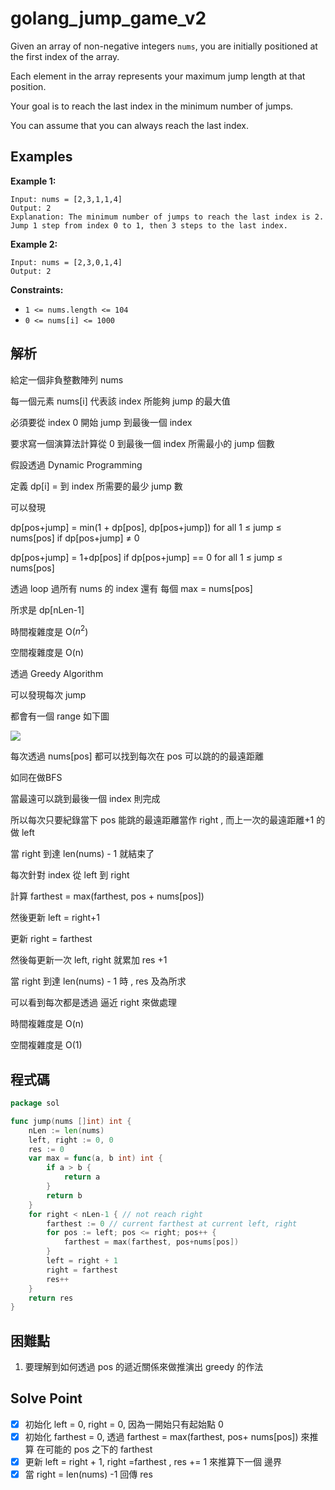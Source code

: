 # golang_jump_game_v2

Given an array of non-negative integers `nums`, you are initially positioned at the first index of the array.

Each element in the array represents your maximum jump length at that position.

Your goal is to reach the last index in the minimum number of jumps.

You can assume that you can always reach the last index.

## Examples

**Example 1:**

```
Input: nums = [2,3,1,1,4]
Output: 2
Explanation: The minimum number of jumps to reach the last index is 2. Jump 1 step from index 0 to 1, then 3 steps to the last index.

```

**Example 2:**

```
Input: nums = [2,3,0,1,4]
Output: 2

```

**Constraints:**

- `1 <= nums.length <= 104`
- `0 <= nums[i] <= 1000`

## 解析

給定一個非負整數陣列 nums

每一個元素 nums[i] 代表該 index 所能夠 jump 的最大值

必須要從 index 0 開始 jump 到最後一個 index

要求寫一個演算法計算從 0 到最後一個 index 所需最小的 jump 個數

假設透過 Dynamic Programming 

定義 dp[i] = 到 index 所需要的最少 jump 數

可以發現 

dp[pos+jump] = min(1 + dp[pos], dp[pos+jump])  for all  1 ≤ jump ≤ nums[pos]  if dp[pos+jump] ≠ 0

dp[pos+jump] = 1+dp[pos] if dp[pos+jump] == 0 for all  1 ≤ jump ≤ nums[pos] 

透過 loop 過所有 nums 的 index 還有 每個 max = nums[pos]

所求是 dp[nLen-1]

時間複雜度是 O($n^2$)

空間複雜度是 O(n)

透過 Greedy Algorithm

可以發現每次 jump

都會有一個 range 如下圖

![](https://i.imgur.com/PscMqch.png)

每次透過 nums[pos] 都可以找到每次在 pos 可以跳的的最遠距離

如同在做BFS 

當最遠可以跳到最後一個 index 則完成

所以每次只要紀錄當下 pos 能跳的最遠距離當作 right , 而上一次的最遠距離+1 的做 left

當 right 到達 len(nums) - 1 就結束了

每次針對 index 從 left 到 right

計算 farthest = max(farthest, pos + nums[pos])

然後更新 left = right+1

更新 right = farthest

然後每更新一次 left, right 就累加 res +1

當 right 到達 len(nums) - 1 時 , res 及為所求

可以看到每次都是透過 逼近 right 來做處理

時間複雜度是 O(n)

空間複雜度是 O(1) 

## 程式碼
```go
package sol

func jump(nums []int) int {
	nLen := len(nums)
	left, right := 0, 0
	res := 0
	var max = func(a, b int) int {
		if a > b {
			return a
		}
		return b
	}
	for right < nLen-1 { // not reach right
		farthest := 0 // current farthest at current left, right
		for pos := left; pos <= right; pos++ {
			farthest = max(farthest, pos+nums[pos])
		}
		left = right + 1
		right = farthest
		res++
	}
	return res
}

```
## 困難點

1. 要理解到如何透過 pos 的遞近關係來做推演出 greedy 的作法

## Solve Point

- [x]  初始化 left = 0, right = 0, 因為一開始只有起始點 0
- [x]  初始化 farthest = 0, 透過 farthest = max(farthest, pos+ nums[pos]) 來推算 在可能的 pos 之下的 farthest
- [x]  更新 left = right + 1, right =farthest , res += 1 來推算下一個 邊界
- [x]  當 right = len(nums) -1 回傳 res